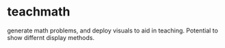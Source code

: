# teachmath
generate math problems, and deploy visuals to aid in teaching. 
Potential to show differnt display methods.
